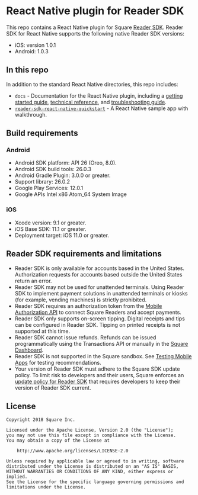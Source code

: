 # React Native plugin for Reader SDK

This repo contains a React Native plugin for Square [Reader SDK]. Reader SDK for
React Native supports the following native Reader SDK versions:

  * iOS: version 1.0.1
  * Android: 1.0.3

## In this repo

In addition to the standard React Native directories, this repo includes:

* `docs` - Documentation for the React Native plugin, including a
  [getting started guide](docs/get-started.md),
  [technical reference](docs/reference.md), and
  [troubleshooting guide](docs/troubleshooting.md).
* [`reader-sdk-react-native-quickstart`](reader-sdk-react-native-quickstart/README.md) -
  A React Native sample app with walkthrough.


## Build requirements

### Android

* Android SDK platform: API 26 (Oreo, 8.0).
* Android SDK build tools: 26.0.3
* Android Gradle Plugin: 3.0.0 or greater.
* Support library: 26.0.2
* Google Play Services: 12.0.1
* Google APIs Intel x86 Atom_64 System Image

### iOS

* Xcode version: 9.1 or greater.
* iOS Base SDK: 11.1 or greater.
* Deployment target: iOS 11.0 or greater.


## Reader SDK requirements and limitations

* Reader SDK is only available for accounts based in the United States.
  Authorization requests for accounts based outside the United States return an
  error.
* Reader SDK may not be used for unattended terminals. Using Reader SDK to
  implement payment solutions in unattended terminals or kiosks (for example,
  vending machines) is strictly prohibited.
* Reader SDK requires an authorization token from the [Mobile Authorization API]
  to connect Square Readers and accept payments.
* Reader SDK only supports on-screen tipping. Digital receipts and tips can be
  configured in Reader SDK. Tipping on printed receipts is not supported at this
  time.
* Reader SDK cannot issue refunds. Refunds can be issued programmatically using
  the Transactions API or manually in the [Square Dashboard].
* Reader SDK is not supported in the Square sandbox. See [Testing Mobile Apps]
  for testing recommendations.
* Your version of Reader SDK must adhere to the Square SDK update policy. To
  limit risk to developers and their users, Square enforces an
  [update policy for Reader SDK] that requires developers to keep their version
  of Reader SDK current.


## License

```
Copyright 2018 Square Inc.

Licensed under the Apache License, Version 2.0 (the "License");
you may not use this file except in compliance with the License.
You may obtain a copy of the License at

    http://www.apache.org/licenses/LICENSE-2.0

Unless required by applicable law or agreed to in writing, software
distributed under the License is distributed on an "AS IS" BASIS,
WITHOUT WARRANTIES OR CONDITIONS OF ANY KIND, either express or implied.
See the License for the specific language governing permissions and
limitations under the License.
```


[//]: # "Link anchor definitions"
[Mobile Authorization API]: https://docs.connect.squareup.com/payments/readersdk/mobile-authz-guide
[Reader SDK]: https://docs.connect.squareup.com/payments/readersdk/overview
[Square Dashboard]: https://squareup.com/dashboard/
[update policy for Reader SDK]: https://docs.connect.squareup.com/payments/readersdk/overview#readersdkupdatepolicy
[Testing Mobile Apps]: https://docs.connect.squareup.com/testing/mobile
